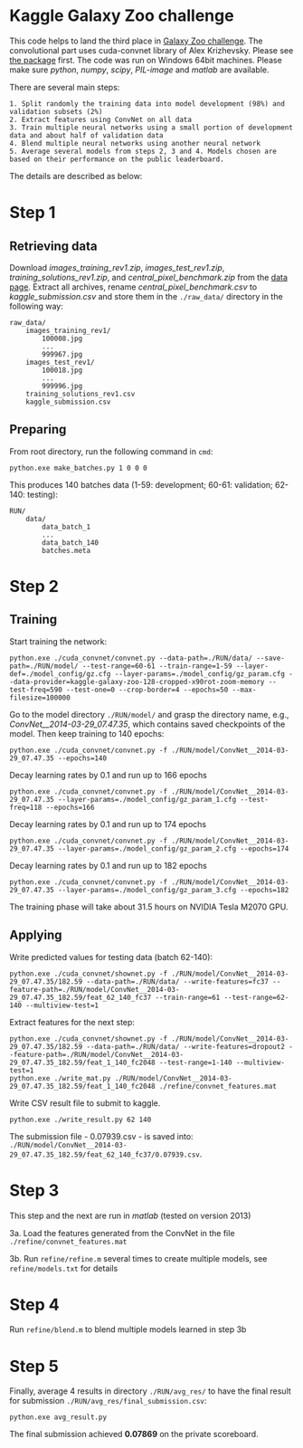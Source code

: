 Kaggle Galaxy Zoo challenge
===========================

This code helps to land the third place in [Galaxy Zoo challenge](https://www.kaggle.com/c/galaxy-zoo-the-galaxy-challenge). The convolutional part uses cuda-convnet library of Alex Krizhevsky. Please see [the package](https://code.google.com/p/cuda-convnet/) first. The code was run on Windows 64bit machines. Please make sure *python*, *numpy*, *scipy*, *PIL-image* and *matlab* are available.

There are several main steps:

	1. Split randomly the training data into model development (98%) and validation subsets (2%)
	2. Extract features using ConvNet on all data
	3. Train multiple neural networks using a small portion of development data and about half of validation data
	4. Blend multiple neural networks using another neural network
	5. Average several models from steps 2, 3 and 4. Models chosen are based on their performance on the public leaderboard.

The details are described as below:

Step 1
===================================================================================================

Retrieving data
---------------

Download *images_training_rev1.zip*, *images_test_rev1.zip*, *training_solutions_rev1.zip*, and *central_pixel_benchmark.zip* from the [data page](https://www.kaggle.com/c/galaxy-zoo-the-galaxy-challenge/data). Extract all archives, rename *central_pixel_benchmark.csv* to *kaggle_submission.csv* and store them in the `./raw_data/` directory in the following way:

	raw_data/
		images_training_rev1/
			100008.jpg
			...
			999967.jpg
		images_test_rev1/
			100018.jpg
			...
			999996.jpg
		training_solutions_rev1.csv
		kaggle_submission.csv

Preparing
-----------

From root directory, run the following command in `cmd`:

	python.exe make_batches.py 1 0 0 0

This produces 140 batches data (1-59: development; 60-61: validation; 62-140: testing):
	
	RUN/
		data/
			data_batch_1
			...
			data_batch_140
			batches.meta

Step 2
===================================================================================================

Training
--------

Start training the network:

	python.exe ./cuda_convnet/convnet.py --data-path=./RUN/data/ --save-path=./RUN/model/ --test-range=60-61 --train-range=1-59 --layer-def=./model_config/gz.cfg --layer-params=./model_config/gz_param.cfg --data-provider=kaggle-galaxy-zoo-128-cropped-x90rot-zoom-memory --test-freq=590 --test-one=0 --crop-border=4 --epochs=50 --max-filesize=100000

Go to the model directory `./RUN/model/` and grasp the directory name, e.g., *ConvNet__2014-03-29_07.47.35*, which contains saved checkpoints of the model. Then keep training to 140 epochs:

	python.exe ./cuda_convnet/convnet.py -f ./RUN/model/ConvNet__2014-03-29_07.47.35 --epochs=140

Decay learning rates by 0.1 and run up to 166 epochs

	python.exe ./cuda_convnet/convnet.py -f ./RUN/model/ConvNet__2014-03-29_07.47.35 --layer-params=./model_config/gz_param_1.cfg --test-freq=118 --epochs=166

Decay learning rates by 0.1 and run up to 174 epochs

	python.exe ./cuda_convnet/convnet.py -f ./RUN/model/ConvNet__2014-03-29_07.47.35 --layer-params=./model_config/gz_param_2.cfg --epochs=174

Decay learning rates by 0.1 and run up to 182 epochs

	python.exe ./cuda_convnet/convnet.py -f ./RUN/model/ConvNet__2014-03-29_07.47.35 --layer-params=./model_config/gz_param_3.cfg --epochs=182

The training phase will take about 31.5 hours on NVIDIA Tesla M2070 GPU.

Applying
--------

Write predicted values for testing data (batch 62-140):

	python.exe ./cuda_convnet/shownet.py -f ./RUN/model/ConvNet__2014-03-29_07.47.35/182.59 --data-path=./RUN/data/ --write-features=fc37 --feature-path=./RUN/model/ConvNet__2014-03-29_07.47.35_182.59/feat_62_140_fc37 --train-range=61 --test-range=62-140 --multiview-test=1

Extract features for the next step:

	python.exe ./cuda_convnet/shownet.py -f ./RUN/model/ConvNet__2014-03-29_07.47.35/182.59 --data-path=./RUN/data/ --write-features=dropout2 --feature-path=./RUN/model/ConvNet__2014-03-29_07.47.35_182.59/feat_1_140_fc2048 --test-range=1-140 --multiview-test=1
	python.exe ./write_mat.py ./RUN/model/ConvNet__2014-03-29_07.47.35_182.59/feat_1_140_fc2048 ./refine/convnet_features.mat

Write CSV result file to submit to kaggle.
	
	python.exe ./write_result.py 62 140

The submission file - 0.07939.csv - is saved into: `./RUN/model/ConvNet__2014-03-29_07.47.35_182.59/feat_62_140_fc37/0.07939.csv`.
	

Step 3
===================================================================================================

This step and the next are run in *matlab* (tested on version 2013)

3a. Load the features generated from the ConvNet in the file `./refine/convnet_features.mat`

3b. Run `refine/refine.m` several times to create multiple models, see `refine/models.txt` for details

Step 4
===================================================================================================

Run `refine/blend.m` to blend multiple models learned in step 3b
	

Step 5
===================================================================================================

Finally, average 4 results in directory `./RUN/avg_res/` to have the final result for submission `./RUN/avg_res/final_submission.csv`:

	python.exe avg_result.py

The final submission achieved **0.07869** on the private scoreboard.